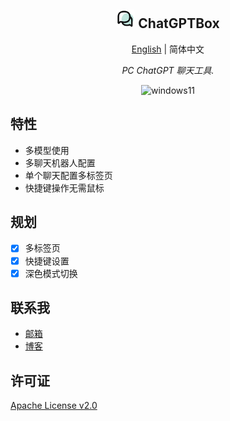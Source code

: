 <h2 align="center">
<img src="./doc/icon.png" alt="icon" width="30" style="background-color: white;border-radius: 5px;">
<span>ChatGPTBox</span>
</h2>
<p align="center">
    <a href="./README.md">English</a> | 简体中文
</p>
<p align="center">
    <em>PC ChatGPT 聊天工具.</em>
</p>

<p align="center">
    <img alt="windows11" src="https://img.shields.io/badge/windows-11-brightgreen">
</p>

## 特性

- 多模型使用
- 多聊天机器人配置
- 单个聊天配置多标签页
- 快捷键操作无需鼠标

## 规划

- [x] 多标签页
- [x] 快捷键设置
- [x] 深色模式切换

## 联系我

- [邮箱](mailto:xiaochen0517@qq.com)
- [博客](https://blog.mochen.fun)

## 许可证

[Apache License v2.0](./LICENSE)
